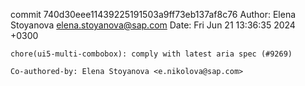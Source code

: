 commit 740d30eee11439225191503a9ff73eb137af8c76
Author: Elena Stoyanova <elena.stoyanova@sap.com>
Date:   Fri Jun 21 13:36:35 2024 +0300

    chore(ui5-multi-combobox): comply with latest aria spec (#9269)
    
    Co-authored-by: Elena Stoyanova <e.nikolova@sap.com>
